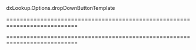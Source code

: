 <!--id-->dxLookup.Options.dropDownButtonTemplate<!--/id-->
===========================================================================
<!--hidden--><!--/hidden-->
===========================================================================

